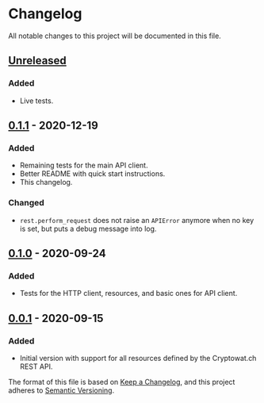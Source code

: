 # Changelog
All notable changes to this project will be documented in this file.

## [Unreleased]
### Added
- Live tests.

## [0.1.1] - 2020-12-19
### Added
- Remaining tests for the main API client.
- Better README with quick start instructions.
- This changelog.

### Changed
- `rest.perform_request` does not raise an `APIError` anymore when no key is set, but puts a debug message into log.

## [0.1.0] - 2020-09-24
### Added
- Tests for the HTTP client, resources, and basic ones for API client.

## [0.0.1] - 2020-09-15
### Added
- Initial version with support for all resources defined by the Cryptowat.ch REST API.

The format of this file is based on [Keep a Changelog](https://keepachangelog.com/en/1.0.0/), and this project adheres to [Semantic Versioning](https://semver.org/spec/v2.0.0.html).

[Unreleased]: https://github.com/iuvbio/pycwatch/compare/v0.1.0...HEAD
[0.1.1]: https://github.com/iuvbio/pycwatch/compare/v0.1.0...v0.1.1
[0.1.0]: https://github.com/iuvbio/pycwatch/compare/v0.0.1...v0.1.0
[0.0.1]: https://github.com/iuvbio/pycwatch/releases/tag/v0.0.1
